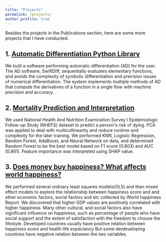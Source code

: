 ```yaml
---
title: "Projects"
permalink: /projects/
author_profile: true
---
```


Besides the projects in the Publications section, here are some more projects that I have conducted.  

## 1. [Automatic Differentiation Python Library](https://github.com/cs107-swiftdiff/cs107-FinalProject)

We built a software performing automatic differentiation (AD) for the user. The AD software, SwiftDiff, sequentially evaluates elementary functions, and avoids the complexity of symbolic differentiation and precision issues of numerical differentiation. The system implements multiple methods of AD that compute the derivatives of a function in a single flow with machine precision and accuracy.

## 2. [Mortality Prediction and Interpretation](files/Mortality.pdf)

We used National Health And Nutrition Examination Survey I Epidemiologic Follow-up Study (NHEFS) dataset to predict a person's risk of dying. PCA was applied to deal with multicollinearity and reduce runtime and complexity for the later training. We performed KNN, Logistic Regression, Random Forest, AdaBoost, and Neural Network on data, and determined Random Forest to be the best model based on F1 score (0.803) and AUC (0.861). Feature importance was interpreted using SHAP value.

## 3. [Does money buy happiness? What affects world happiness?](/files/STAT139_Final.pdf) 

We performed several ordinary least squares models(OLS) and then mixed effect models to explore the relationship between happiness score and and other economic factors, social factors and etc collected by World happiness Report. We discovered that higher GDP values are positively correlated with higher happiness. Many other cultural, and social factors also have significant influence on happiness, such as percentage of people who have social support and the extent of satisfaction with the freedom to choose the lifestyle. Developed countries usually have positive relation between happiness score and health life expectancy But some derdeveloping countries have negative relation between the two variables. 


